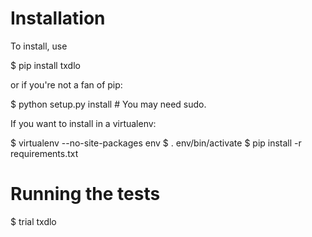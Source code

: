 # Installation

To install, use

  $ pip install txdlo

or if you're not a fan of pip:

  $ python setup.py install  # You may need sudo.

If you want to install in a virtualenv:

  $ virtualenv --no-site-packages env
  $ . env/bin/activate
  $ pip install -r requirements.txt

# Running the tests

  $ trial txdlo
